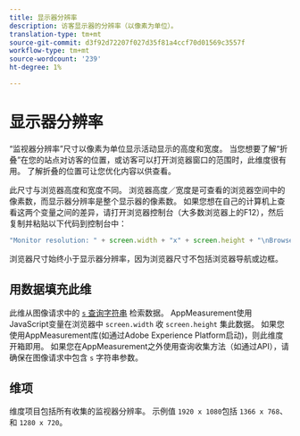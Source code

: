 ```yaml
---
title: 显示器分辨率
description: 访客显示器的分辨率（以像素为单位）。
translation-type: tm+mt
source-git-commit: d3f92d72207f027d35f81a4ccf70d01569c3557f
workflow-type: tm+mt
source-wordcount: '239'
ht-degree: 1%

---
```



# 显示器分辨率

“监视器分辨率”尺寸以像素为单位显示活动显示的高度和宽度。 当您想要了解“折叠”在您的站点对访客的位置，或访客可以打开浏览器窗口的范围时，此维度很有用。 了解折叠的位置可让您优化内容以供查看。

此尺寸与浏览器高度和宽度不同。 浏览器高度／宽度是可查看的浏览器空间中的像素数，而显示器分辨率是整个显示器的像素数。 如果您想在自己的计算机上查看这两个变量之间的差异，请打开浏览器控制台（大多数浏览器上的F12），然后复制并粘贴以下代码到控制台中：

```js
"Monitor resolution: " + screen.width + "x" + screen.height + "\nBrowser resolution: " + window.innerWidth + "x" + window.innerHeight;
```

浏览器尺寸始终小于显示器分辨率，因为浏览器尺寸不包括浏览器导航或边框。

## 用数据填充此维

此维从图像请求中的 [`s` 查询字符串](/help/implement/validate/query-parameters.md) 检索数据。 AppMeasurement使用JavaScript变量在浏览器中 `screen.width` 收 `screen.height` 集此数据。 如果您使用AppMeasurement库(如通过Adobe Experience Platform启动)，则此维度开箱即用。 如果您在AppMeasurement之外使用查询收集方法（如通过API），请确保在图像请求中包含 `s` 字符串参数。

## 维项

维度项目包括所有收集的监视器分辨率。 示例值 `1920 x 1080`包括 `1366 x 768`、和 `1280 x 720`。
